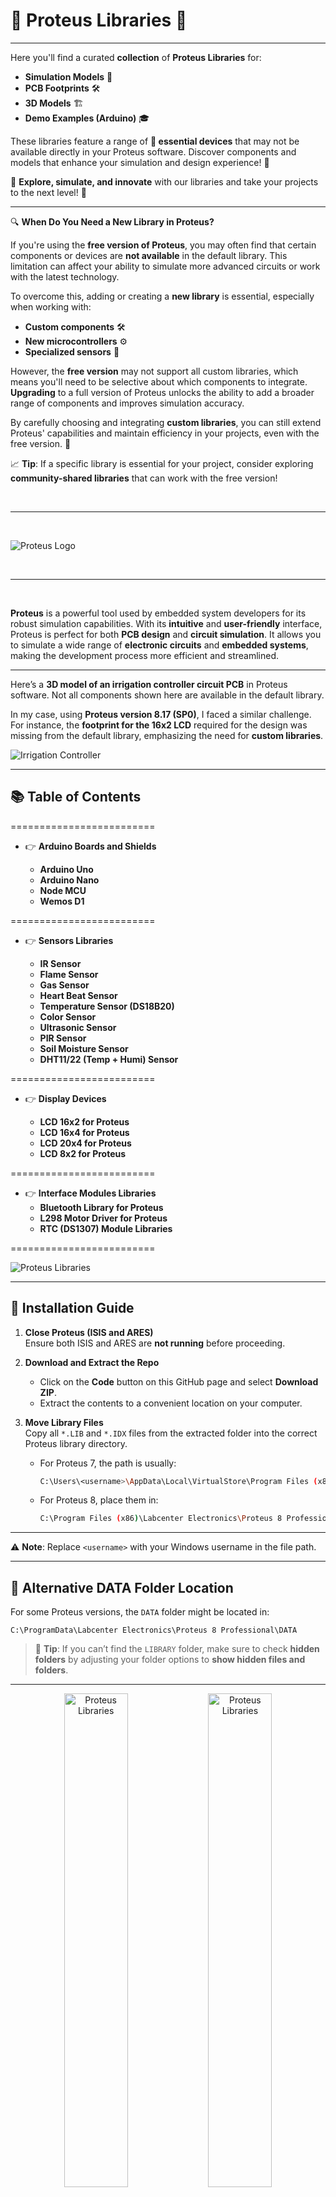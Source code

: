 # 🌟 **Proteus Libraries** 🌟

---
Here you'll find a curated **collection** of **Proteus Libraries** for:

- **Simulation Models** 🔬
- **PCB Footprints** 🛠️
- **3D Models** 🏗️
- **Demo Examples (Arduino)** 🎓

These libraries feature a range of **🔧 essential devices** that may not be available directly in your Proteus software. Discover components and models that enhance your simulation and design experience! 🌟

🚀 **Explore, simulate, and innovate** with our libraries and take your projects to the next level! 🚀

---

🔍 **When Do You Need a New Library in Proteus?**

If you're using the **free version of Proteus**, you may often find that certain components or devices are **not available** in the default library. This limitation can affect your ability to simulate more advanced circuits or work with the latest technology.

To overcome this, adding or creating a **new library** is essential, especially when working with:

- **Custom components** 🛠️
- **New microcontrollers** ⚙️
- **Specialized sensors** 🔧

However, the **free version** may not support all custom libraries, which means you'll need to be selective about which components to integrate. **Upgrading** to a full version of Proteus unlocks the ability to add a broader range of components and improves simulation accuracy.

By carefully choosing and integrating **custom libraries**, you can still extend Proteus' capabilities and maintain efficiency in your projects, even with the free version. 🌟

📈 **Tip**: If a specific library is essential for your project, consider exploring **community-shared libraries** that can work with the free version!

<br/>
<hr/>
<br/>

![Proteus Logo](https://github.com/user-attachments/assets/80902421-4440-4199-8832-ccf42d149324)

<br/>
<hr/>
<br/>

**Proteus** is a powerful tool used by embedded system developers for its robust simulation capabilities. With its **intuitive** and **user-friendly** interface, Proteus is perfect for both **PCB design** and **circuit simulation**. It allows you to simulate a wide range of **electronic circuits** and **embedded systems**, making the development process more efficient and streamlined.

---

Here’s a **3D model of an irrigation controller circuit PCB** in Proteus software. Not all components shown here are available in the default library. 

In my case, using **Proteus version 8.17 (SP0)**, I faced a similar challenge. For instance, the **footprint for the 16x2 LCD** required for the design was missing from the default library, emphasizing the need for **custom libraries**.

![Irrigation Controller](https://github.com/user-attachments/assets/eadb2674-f198-4313-937b-edfed6aa9870)

---

## 📚 **Table of Contents**

=========================

- 👉 **Arduino Boards and Shields**  

  - **Arduino Uno**
  - **Arduino Nano**
  - **Node MCU**
  - **Wemos D1**  

=========================

- 👉 **Sensors Libraries**  

  - **IR Sensor**
  - **Flame Sensor**
  - **Gas Sensor**
  - **Heart Beat Sensor**
  - **Temperature Sensor (DS18B20)**
  - **Color Sensor**
  - **Ultrasonic Sensor**
  - **PIR Sensor**
  - **Soil Moisture Sensor**
  - **DHT11/22 (Temp + Humi) Sensor** 

=========================

- 👉 **Display Devices**  

  - **LCD 16x2 for Proteus**
  - **LCD 16x4 for Proteus**
  - **LCD 20x4 for Proteus**
  - **LCD 8x2 for Proteus** 

=========================

- 👉 **Interface Modules Libraries**  
  - **Bluetooth Library for Proteus**  
  - **L298 Motor Driver for Proteus**
  - **RTC (DS1307) Module Libraries**  

=========================

![Proteus Libraries](https://github.com/user-attachments/assets/55330808-4974-4722-9c54-dd81c476b07c)

---

## 🔧 Installation Guide

1. **Close Proteus (ISIS and ARES)**  
   Ensure both ISIS and ARES are **not running** before proceeding.

2. **Download and Extract the Repo**  
   - Click on the **Code** button on this GitHub page and select **Download ZIP**.  
   - Extract the contents to a convenient location on your computer.

3. **Move Library Files**  
   Copy all `*.LIB` and `*.IDX` files from the extracted folder into the correct Proteus library directory.

   - For Proteus 7, the path is usually:
     ```bash
     C:\Users\<username>\AppData\Local\VirtualStore\Program Files (x86)\Labcenter Electronics\Proteus 7 Professional\LIBRARY
     ```

   - For Proteus 8, place them in:
     ```bash
     C:\Program Files (x86)\Labcenter Electronics\Proteus 8 Professional\DATA
     ```

---

⚠️ **Note**: Replace `<username>` with your Windows username in the file path.

---

## 📁 Alternative DATA Folder Location

For some Proteus versions, the `DATA` folder might be located in:

```
C:\ProgramData\Labcenter Electronics\Proteus 8 Professional\DATA
```

> 📝 **Tip**: If you can’t find the `LIBRARY` folder, make sure to check **hidden folders** by adjusting your folder options to **show hidden files and folders**.

---

<p align="center">
  <img src="https://github.com/user-attachments/assets/208401fc-95f1-4e60-80cf-a7ce7dac42e1" alt="Proteus Libraries" width="45%">
  <img src="https://github.com/user-attachments/assets/59005c9f-ff5f-40f4-a420-ee0453fc44a8" alt="Proteus Libraries" width="45%">
</p>

---

# Proteus Library Simulation Demo

In this section, we’ll create and simulate an **Arduino LED blinking** project in **Proteus (v8.13)**:

1. Open Proteus ISIS.
2. Create a new project.
3. Design the schematic using the default template.

---
